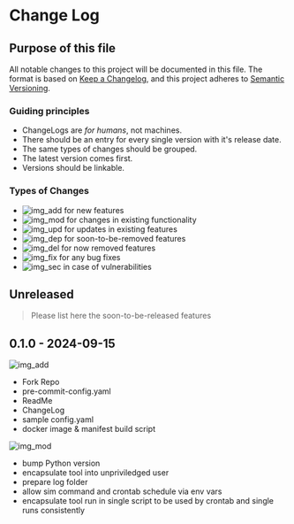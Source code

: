 # Change Log

## Purpose of this file

All notable changes to this project will be documented in this file.
The format is based on [Keep a Changelog][web_changelog], and this project adheres to [Semantic Versioning][web_semver].

### Guiding principles

- ChangeLogs are _for humans_, not machines.
- There should be an entry for every single version with it's release date.
- The same types of changes should be grouped.
- The latest version comes first.
- Versions should be linkable.

### Types of Changes

- ![img_add] for new features
- ![img_mod] for changes in existing functionality
- ![img_upd] for updates in existing features
- ![img_dep] for soon-to-be-removed features
- ![img_del] for now removed features
- ![img_fix] for any bug fixes
- ![img_sec] in case of vulnerabilities

## Unreleased

> Please list here the soon-to-be-released features

## 0.1.0 - 2024-09-15

![img_add]

- Fork Repo
- pre-commit-config.yaml
- ReadMe
- ChangeLog
- sample config.yaml
- docker image & manifest build script

![img_mod]

- bump Python version
- encapsulate tool into unpriviledged user
- prepare log folder
- allow sim command and crontab schedule via env vars
- encapsulate tool run in single script to be used by crontab and single runs consistently

<!-- change type images & links -->
[img_add]: https://img.shields.io/badge/-added-green.svg "Added"
[img_mod]: https://img.shields.io/badge/-changed-blue.svg "Changed"
[img_upd]: https://img.shields.io/badge/-updated-orange.svg "Updated"
[img_dep]: https://img.shields.io/badge/-deprecated-yellow.svg "Deprecated"
[img_del]: https://img.shields.io/badge/-removed-lightgrey.svg "Removed"
[img_fix]: https://img.shields.io/badge/-fixed-red.svg "Fixed"
[img_sec]: https://img.shields.io/badge/-security-red.svg "Security"
[web_changelog]: https://keepachangelog.com "Keep a Changelog"
[web_semver]: https://semver.org "Semantic Versioning"

